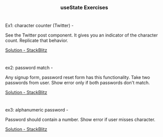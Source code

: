 <div align="center">
<h3>useState Exercises</h3>
</div>

#

Ex1: character counter (Twitter) -

See the Twitter post component. It gives you an indicator of the character count. Replicate that behavior.

[Solution - StackBlitz](https://stackblitz.com/edit/react-wvv3re)

#

ex2: password match -

Any signup form, password reset form has this functionality. Take two passwords from user. Show error only if both passwords don't match.

[Solution - StackBlitz](https://stackblitz.com/edit/react-zegdc8)

#

ex3: alphanumeric password -

Password should contain a number. Show error if user misses character.

[Solution - StackBlitz](https://stackblitz.com/edit/react-3xbnba)

#